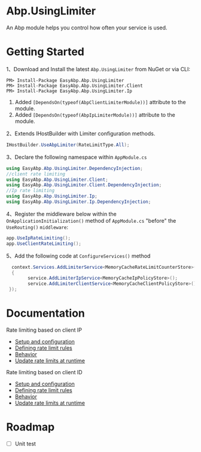 # Abp.UsingLimiter

An Abp module helps you control how often your service is used.

# Getting Started

1、Download and Install the latest `Abp.UsingLimiter` from NuGet or via CLI:

```
PM> Install-Package EasyAbp.Abp.UsingLimiter
PM> Install-Package EasyAbp.Abp.UsingLimiter.Client
PM> Install-Package EasyAbp.Abp.UsingLimiter.Ip
```

   1.  Added `[DependsOn(typeof(AbpClientLimiterModule))]` attribute to the module.
   2.  Added `[DependsOn(typeof(AbpIpLimiterModule))]` attribute to the module.

2、Extends IHostBuilder with Limiter configuration methods.

```csharp
IHostBuilder.UseAbpLimiter(RateLimitType.All);
```

3、Declare the following namespace within `AppModule.cs`

```csharp
using EasyAbp.Abp.UsingLimiter.DependencyInjection;
//client rate limiting
using EasyAbp.Abp.UsingLimiter.Client;
using EasyAbp.Abp.UsingLimiter.Client.DependencyInjection;
//Ip rate limiting
using EasyAbp.Abp.UsingLimiter.Ip;
using EasyAbp.Abp.UsingLimiter.Ip.DependencyInjection;

```

4、Register the middleware below within the `OnApplicationInitialization()` method of `AppModule.cs` "before" the `UseRouting()` `middleware`:

```csharp
app.UseIpRateLimiting();
app.UseClientRateLimiting();
```

5、Add the following code at `ConfigureServices()` method 

```csharp
  context.Services.AddLimiterService<MemoryCacheRateLimitCounterStore>(service =>
  {
        service.AddLimiterIpService<MemoryCacheIpPolicyStore>();
        service.AddLimiterClientService<MemoryCacheClientPolicyStore>();
 });
```


# Documentation

Rate limiting based on client IP

- [Setup and configuration](https://github.com/stefanprodan/AspNetCoreRateLimit/wiki/IpRateLimitMiddleware#setup)
- [Defining rate limit rules](https://github.com/stefanprodan/AspNetCoreRateLimit/wiki/IpRateLimitMiddleware#defining-rate-limit-rules)
- [Behavior](https://github.com/stefanprodan/AspNetCoreRateLimit/wiki/IpRateLimitMiddleware#behavior)
- [Update rate limits at runtime](https://github.com/stefanprodan/AspNetCoreRateLimit/wiki/IpRateLimitMiddleware#update-rate-limits-at-runtime)

Rate limiting based on client ID

- [Setup and configuration](https://github.com/stefanprodan/AspNetCoreRateLimit/wiki/ClientRateLimitMiddleware#setup)
- [Defining rate limit rules](https://github.com/stefanprodan/AspNetCoreRateLimit/wiki/ClientRateLimitMiddleware#defining-rate-limit-rules)
- [Behavior](https://github.com/stefanprodan/AspNetCoreRateLimit/wiki/ClientRateLimitMiddleware#behavior)
- [Update rate limits at runtime](https://github.com/stefanprodan/AspNetCoreRateLimit/wiki/ClientRateLimitMiddleware#update-rate-limits-at-runtime)

# Roadmap

- [ ] Unit test
      